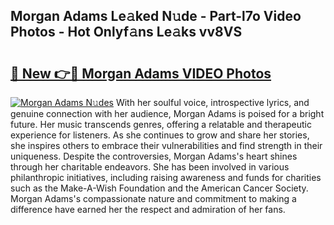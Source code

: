 ## Morgan Adams Le𝚊ked N𝚞de - Part-l7o Video Photos - Hot Onlyf𝚊ns Le𝚊ks vv8VS

# <h2><a href="http://ac49437.deff.icu/?id=Morgan+Adams">🔗 New 👉🔴 Morgan Adams VIDEO Photos</a></h2>

[![Morgan Adams N𝚞des](https://i.imgur.com/rIISA9y.gif)](http://ac49437.deff.icu/?id=Morgan+Adams)
With her soulful voice, introspective lyrics, and genuine connection with her audience, Morgan Adams is poised for a bright future. Her music transcends genres, offering a relatable and therapeutic experience for listeners. As she continues to grow and share her stories, she inspires others to embrace their vulnerabilities and find strength in their uniqueness. Despite the controversies, Morgan Adams's heart shines through her charitable endeavors. She has been involved in various philanthropic initiatives, including raising awareness and funds for charities such as the Make-A-Wish Foundation and the American Cancer Society. Morgan Adams's compassionate nature and commitment to making a difference have earned her the respect and admiration of her fans.
